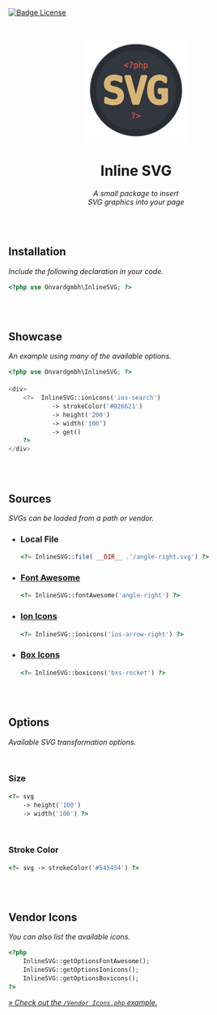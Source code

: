 
[![Badge License]][License]

<br>

<div align = center>

[<img
    src = Resources/Logo.svg
    width = 200
/>][#]

# **Inline SVG**

*A small package to insert*  
*SVG graphics into your page*

</div>

<br>
<br>

## Installation

*Include the following declaration in your code.*

```php
<?php use Onvardgmbh\InlineSVG; ?>
```

<br>
<br>

## Showcase

*An example using many of the available options.*

```php
<?php use Onvardgmbh\InlineSVG; ?>

<div>
    <?=  InlineSVG::ionicons('ios-search')
            -> strokeColor('#926621')
            -> height('200')
            -> width('100')
            -> get() 
    ?>
</div>
```

<br>
<br>

## Sources

*SVGs can be loaded from a path or vendor.*

-   ### Local File

    ```php
    <?= InlineSVG::file( __DIR__ .'/angle-right.svg') ?>
    ```

-   ### **[Font Awesome]**

    ```php
    <?= InlineSVG::fontAwesome('angle-right') ?>
    ```

-   ### **[Ion Icons]**

    ```php
    <?= InlineSVG::ionicons('ios-arrow-right') ?>
    ```

-   ### **[Box Icons]**

    ```php
    <?= InlineSVG::boxicons('bxs-rocket') ?>
    ```

<br>
<br>

## Options

*Available SVG transformation options.*

<br>

### Size

```php
<?= svg 
    -> height('100')
    -> width('100') ?>
```

<br>

### Stroke Color

```php
<?= svg -> strokeColor('#545454') ?>
```

<br>
<br>

## Vendor Icons

*You can also list the available icons.*

```php
<?php
    InlineSVG::getOptionsFontAwesome();
    InlineSVG::getOptionsIonicons();
    InlineSVG::getOptionsBoxicons();
?>
```

[*» Check out the `/Vendor Icons.php` example.*][Example Vendor Icons]

<br>


<!----------------------------------------------------------------------------->

[Font Awesome]: https://fontawesome.io/icons/
[Ion Icons]: https://ionicons.com/
[Box Icons]: https://boxicons.com/

[Example Vendor Icons]: Examples/Vendor%20Icons.php
[License]: LICENSE
[#]: #


<!---------------------------------[ Badges ]---------------------------------->

[Badge License]: https://img.shields.io/badge/License-MIT-ac8b11.svg?style=for-the-badge&labelColor=yellow
